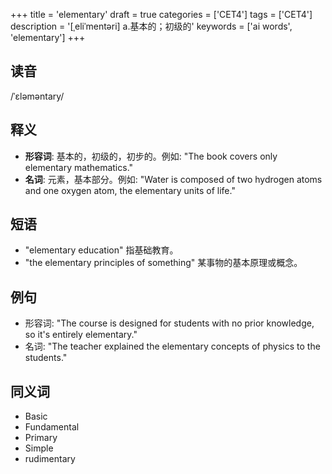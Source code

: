 +++
title = 'elementary'
draft = true
categories = ['CET4']
tags = ['CET4']
description = '[ˌeliˈmentəri] a.基本的；初级的'
keywords = ['ai words', 'elementary']
+++

## 读音
/ˈɛləməntary/

## 释义
- **形容词**: 基本的，初级的，初步的。例如: "The book covers only elementary mathematics."
- **名词**: 元素，基本部分。例如: "Water is composed of two hydrogen atoms and one oxygen atom, the elementary units of life."

## 短语
- "elementary education" 指基础教育。
- "the elementary principles of something" 某事物的基本原理或概念。

## 例句
- 形容词: "The course is designed for students with no prior knowledge, so it's entirely elementary."
- 名词: "The teacher explained the elementary concepts of physics to the students."

## 同义词
- Basic
- Fundamental
- Primary
- Simple
- rudimentary
